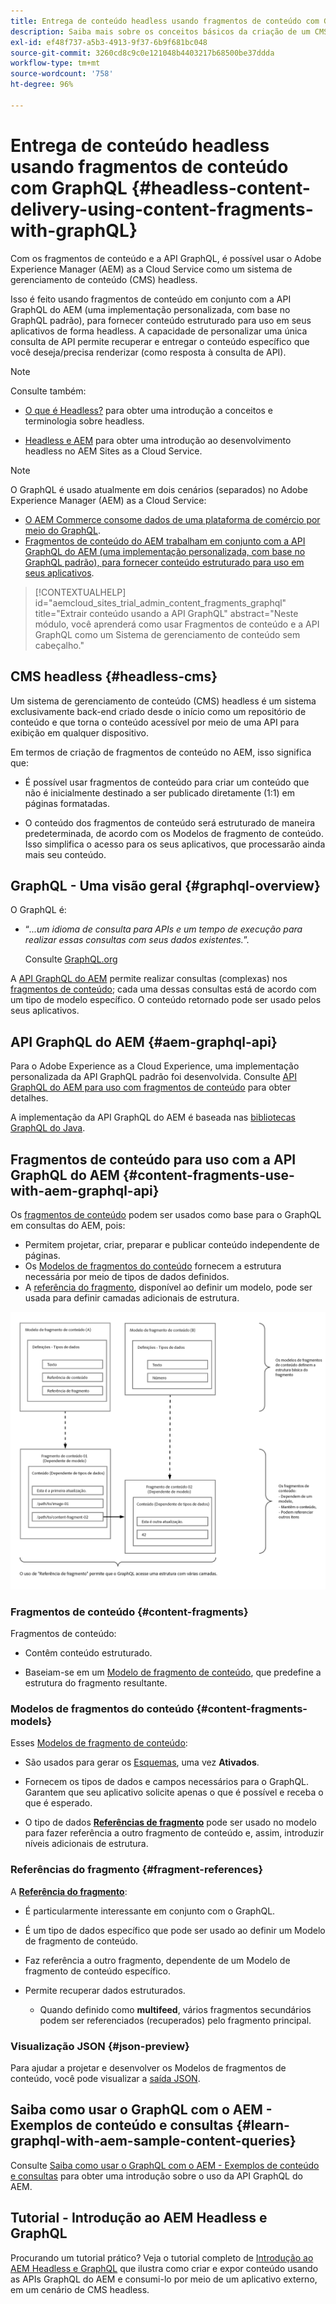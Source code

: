 ```yaml
---
title: Entrega de conteúdo headless usando fragmentos de conteúdo com GraphQL
description: Saiba mais sobre os conceitos básicos da criação de um CMS headless no AEM usando fragmentos de conteúdo com GraphQL para entrega de conteúdo headless.
exl-id: ef48f737-a5b3-4913-9f37-6b9f681bc048
source-git-commit: 3260cd8c9c0e121048b4403217b68500be37ddda
workflow-type: tm+mt
source-wordcount: '758'
ht-degree: 96%

---
```


# Entrega de conteúdo headless usando fragmentos de conteúdo com GraphQL {#headless-content-delivery-using-content-fragments-with-graphQL}

Com os fragmentos de conteúdo e a API GraphQL, é possível usar o Adobe Experience Manager (AEM) as a Cloud Service como um sistema de gerenciamento de conteúdo (CMS) headless.

Isso é feito usando fragmentos de conteúdo em conjunto com a API GraphQL do AEM (uma implementação personalizada, com base no GraphQL padrão), para fornecer conteúdo estruturado para uso em seus aplicativos de forma headless. A capacidade de personalizar uma única consulta de API permite recuperar e entregar o conteúdo específico que você deseja/precisa renderizar (como resposta à consulta de API).

>[!NOTE]
>
>Consulte também:
>
>* [O que é Headless?](/help/headless/what-is-headless.md) para obter uma introdução a conceitos e terminologia sobre headless.
>
>* [Headless e AEM](/help/headless/introduction.md) para obter uma introdução ao desenvolvimento headless no AEM Sites as a Cloud Service.


>[!NOTE]
>
>O GraphQL é usado atualmente em dois cenários (separados) no Adobe Experience Manager (AEM) as a Cloud Service:
>
>* [O AEM Commerce consome dados de uma plataforma de comércio por meio do GraphQL](/help/commerce-cloud/integrating/magento.md).
>* [Fragmentos de conteúdo do AEM trabalham em conjunto com a API GraphQL do AEM (uma implementação personalizada, com base no GraphQL padrão), para fornecer conteúdo estruturado para uso em seus aplicativos](/help/headless/graphql-api/content-fragments.md).


>[!CONTEXTUALHELP]
>id="aemcloud_sites_trial_admin_content_fragments_graphql"
>title="Extrair conteúdo usando a API GraphQL"
>abstract="Neste módulo, você aprenderá como usar Fragmentos de conteúdo e a API GraphQL como um Sistema de gerenciamento de conteúdo sem cabeçalho."

## CMS headless {#headless-cms}

Um sistema de gerenciamento de conteúdo (CMS) headless é um sistema exclusivamente back-end criado desde o início como um repositório de conteúdo e que torna o conteúdo acessível por meio de uma API para exibição em qualquer dispositivo.

Em termos de criação de fragmentos de conteúdo no AEM, isso significa que:

* É possível usar fragmentos de conteúdo para criar um conteúdo que não é inicialmente destinado a ser publicado diretamente (1:1) em páginas formatadas.

* O conteúdo dos fragmentos de conteúdo será estruturado de maneira predeterminada, de acordo com os Modelos de fragmento de conteúdo. Isso simplifica o acesso para os seus aplicativos, que processarão ainda mais seu conteúdo.

## GraphQL - Uma visão geral {#graphql-overview}

O GraphQL é:

* “*...um idioma de consulta para APIs e um tempo de execução para realizar essas consultas com seus dados existentes.*”.

   Consulte [GraphQL.org](https://graphql.org)

A [API GraphQL do AEM](#aem-graphql-api) permite realizar consultas (complexas) nos [fragmentos de conteúdo](/help/sites-cloud/administering/content-fragments/content-fragments.md); cada uma dessas consultas está de acordo com um tipo de modelo específico. O conteúdo retornado pode ser usado pelos seus aplicativos.

## API GraphQL do AEM {#aem-graphql-api}

Para o Adobe Experience as a Cloud Experience, uma implementação personalizada da API GraphQL padrão foi desenvolvida. Consulte [API GraphQL do AEM para uso com fragmentos de conteúdo](/help/headless/graphql-api/content-fragments.md) para obter detalhes.

A implementação da API GraphQL do AEM é baseada nas [bibliotecas GraphQL do Java](https://graphql.org/code/#java).

## Fragmentos de conteúdo para uso com a API GraphQL do AEM {#content-fragments-use-with-aem-graphql-api}

Os [fragmentos de conteúdo](#content-fragments) podem ser usados como base para o GraphQL em consultas do AEM, pois:

* Permitem projetar, criar, preparar e publicar conteúdo independente de páginas.
* Os [Modelos de fragmentos do conteúdo](#content-fragments-models) fornecem a estrutura necessária por meio de tipos de dados definidos.
* A [referência do fragmento](#fragment-references), disponível ao definir um modelo, pode ser usada para definir camadas adicionais de estrutura.

![Fragmentos de conteúdo para uso com GraphQL](assets/cfm-nested-01.png "Fragmentos de conteúdo para uso com GraphQL")

### Fragmentos de conteúdo {#content-fragments}

Fragmentos de conteúdo:

* Contêm conteúdo estruturado.

* Baseiam-se em um [Modelo de fragmento de conteúdo](#content-fragments-models), que predefine a estrutura do fragmento resultante.

### Modelos de fragmentos do conteúdo {#content-fragments-models}

Esses [Modelos de fragmento de conteúdo](/help/sites-cloud/administering/content-fragments/content-fragments-models.md):

* São usados para gerar os [Esquemas](https://graphql.org/learn/schema/), uma vez **Ativados**.

* Fornecem os tipos de dados e campos necessários para o GraphQL. Garantem que seu aplicativo solicite apenas o que é possível e receba o que é esperado.

* O tipo de dados **[Referências de fragmento](#fragment-references)** pode ser usado no modelo para fazer referência a outro fragmento de conteúdo e, assim, introduzir níveis adicionais de estrutura.

### Referências do fragmento {#fragment-references}

A **[Referência do fragmento](/help/sites-cloud/administering/content-fragments/content-fragments-models.md#fragment-reference-nested-fragments)**:

* É particularmente interessante em conjunto com o GraphQL.

* É um tipo de dados específico que pode ser usado ao definir um Modelo de fragmento de conteúdo.

* Faz referência a outro fragmento, dependente de um Modelo de fragmento de conteúdo específico.

* Permite recuperar dados estruturados.

   * Quando definido como **multifeed**, vários fragmentos secundários podem ser referenciados (recuperados) pelo fragmento principal.

### Visualização JSON {#json-preview}

Para ajudar a projetar e desenvolver os Modelos de fragmentos de conteúdo, você pode visualizar a [saída JSON](/help/sites-cloud/administering/content-fragments/content-fragments-json-preview.md).

## Saiba como usar o GraphQL com o AEM - Exemplos de conteúdo e consultas {#learn-graphql-with-aem-sample-content-queries}

Consulte [Saiba como usar o GraphQL com o AEM - Exemplos de conteúdo e consultas](/help/headless/graphql-api/sample-queries.md) para obter uma introdução sobre o uso da API GraphQL do AEM.

## Tutorial - Introdução ao AEM Headless e GraphQL

Procurando um tutorial prático? Veja o tutorial completo de [Introdução ao AEM Headless e GraphQL](https://experienceleague.adobe.com/docs/experience-manager-learn/getting-started-with-aem-headless/graphql/overview.html?lang=pt-BR) que ilustra como criar e expor conteúdo usando as APIs GraphQL do AEM e consumi-lo por meio de um aplicativo externo, em um cenário de CMS headless.
